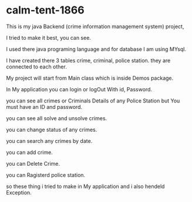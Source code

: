 # calm-tent-1866
This is my java Backend (crime information management system) project,

I tried to make it best, you can see.

I used there java programing language and for database I am using MYsql.

I have created there 3 tables crime, criminal, police station. they are connected to each other.

My project will start from Main class which is inside Demos package.

In My application you can login or logOut With id, Password.

you can see all crimes or Criminals Details of any Police Station but You must have an ID and password.

you can see all solve and unsolve crimes.

you can change status of any crimes.

you can search any crimes by date.

you can add crime.

you can Delete Crime.

you can Ragisterd police station.

so these thing i tried to make in My application and i also hendeld Exception.
